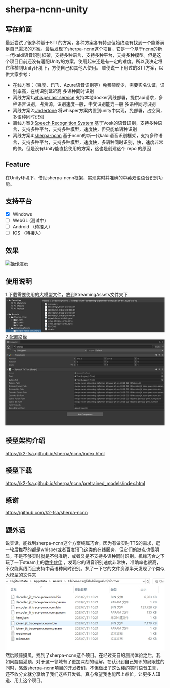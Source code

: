 # sherpa-ncnn-unity
## 写在前面
最近尝试了很多种基于STT的方案，各种方案各有特点但始终没有找到一个能够满足自己需求的方案。最后发现了sherpa-ncnn这个项目，它是一个基于ncnn的新一代kaldi语音识别框架，支持多种语言，支持多种平台，支持多种模型。但是这个项目目前还没有适配Unity的方案，使用起来还是有一定的难度。所以我决定将它移植到Unity环境下，方便自己和其他人使用。
顺便说一下用过的STT方案，以供大家参考：
- 在线方案：（百度、讯飞、Azure语音识别等）免费额度少，需要实名认证，识别率高，在线识别延迟高 多语种同时识别
- 离线方案1:[whisper asr service](https://github.com/ahmetoner/whisper-asr-webservice/) 支持本地docker离线部署，提供api请求，多种语言识别，占资源，识别速度一般，中文识别能力一般 多语种同时识别
- 离线方案2:[Undertone](https://assetstore.unity.com/packages/tools/ai-ml-integration/undertone-offline-whisper-ai-voice-recognition-246877) 将whisper方案内置到unity中实现，免部署，占空间，多语种同时识别
- 离线方案3:[Speech Recognition System](https://assetstore.unity.com/packages/tools/audio/speech-recognition-system-187171) 基于Vosk的语音识别，支持多种语言，支持多种平台，支持多种模型，速度快，但只能单语种识别
- 离线方案4:[sherpa-ncnn](https://github.com/k2-fsa/sherpa-ncnn) 基于ncnn的新一代kaldi语音识别框架，支持多种语言，支持多种平台，支持多种模型，速度快，多语种同时识别，快，速度非常的快，但是没有Unity能直接使用的方案，这也是创建这个 repo 的原因
## Feature
在Unity环境下，借助sherpa-ncnn框架，实现实时并准确的中英双语语音识别功能。
## 支持平台
- [X] Windows
- [ ] WebGL (测试中)
- [ ] Android （待接入）
- [ ] IOS （待接入）
## 效果
[![操作演示](https://res.cloudinary.com/marcomontalbano/image/upload/v1710401471/video_to_markdown/images/youtube--wFiXG0GfLdc-c05b58ac6eb4c4700831b2b3070cd403.jpg)](https://www.youtube.com/watch?v=wFiXG0GfLdc "操作演示")

## 使用说明
1.下载需要使用的大模型文件，放到StreamingAssets文件夹下
<img src="./Assets/Sherpa-ncnn/截图1.png"></img>
2.配置路径 
<img src="./Assets/Sherpa-ncnn/截图3.png"></img>

## 模型架构介绍
https://k2-fsa.github.io/sherpa/ncnn/index.html

## 模型下载
https://k2-fsa.github.io/sherpa/ncnn/pretrained_models/index.html
  
## 感谢
https://github.com/k2-fsa/sherpa-ncnn

## 题外话
说实话，能找到sherpa-ncnn这个方案纯属巧合。因为有做实时TTS的需求，逛一轮后推荐的都是whisper或者百度讯飞这类的在线服务，但它们的缺点也很明显，不是不够实时就是不够准确，或者又是不支持多语种同时识别。机缘巧合之下玩了一下steam上的[数字伙伴](https://steamcommunity.com/app/2488350) ，发现它的语音识别速度非常快，准确率也很高，不仅能离线而且支持中英语种同时识别。扒了一下它的文件资源半天发现了个类似大模型的文件夹
<img src="./截图.png"></img>
然后顺藤摸瓜，找到了sherpa-ncnn这个项目。在经过亲自的测试体验之后，我如同醍醐灌顶，对于这一领域有了更加深刻的理解。在认识到自己知识的局限性的同时，感激sherpa-ncnn项目的开发者们，不但做出了这么棒的实时语音工具，还不收分文就分享给了我们这些开发者。真心希望我也能帮上点忙，让更多人知道、用上这个项目。
